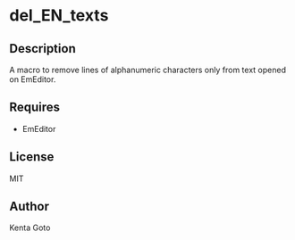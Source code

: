 # del_EN_texts 

## Description
A macro to remove lines of alphanumeric characters only from text opened on EmEditor.

## Requires
- EmEditor

## License
MIT

## Author
Kenta Goto
